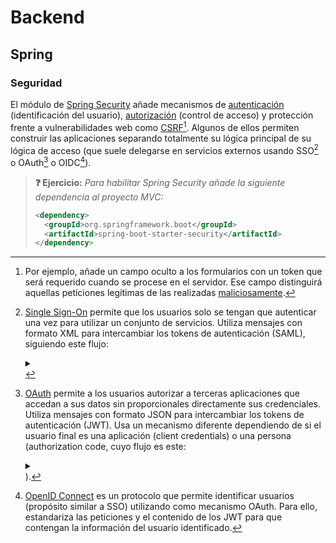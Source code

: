 # Backend

## Spring

### Seguridad

El módulo de [Spring Security](https://docs.spring.io/spring-security/reference/index.html) añade mecanismos de [autenticación](https://docs.spring.io/spring-security/reference/servlet/authentication/index.html) (identificación del usuario), [autorización](https://docs.spring.io/spring-security/reference/servlet/authorization/index.html) (control de acceso) y protección frente a vulnerabilidades web como [CSRF](../../tema5/js/vulnerabilidades-csrf.html)[^1]. Algunos de ellos permiten construir las aplicaciones separando totalmente su lógica principal de su lógica de acceso (que suele delegarse en servicios externos usando SSO[^2] o OAuth[^3] o OIDC[^4]).

> **❓ Ejercicio:** _Para habilitar Spring Security añade la siguiente dependencia al proyecto MVC:_
> ```xml
> <dependency>
>   <groupId>org.springframework.boot</groupId>
>   <artifactId>spring-boot-starter-security</artifactId>
> </dependency>
> ```

[^1]: Por ejemplo, añade un campo oculto a los formularios con un token que será requerido cuando se procese en el servidor. Ese campo distinguirá aquellas peticiones legítimas de las realizadas [maliciosamente](../../tema5/js/vulnerabilidades-csrf.html#token).

[^2]: [Single Sign-On](https://es.wikipedia.org/wiki/Single_Sign-On) permite que los usuarios solo se tengan que autenticar una vez para utilizar un conjunto de servicios. Utiliza mensajes con formato XML para intercambiar los tokens de autenticación (SAML), siguiendo este flujo: <details><summary><i class="fa fa-picture-o" aria-hidden="true"></i></summary><br><object type="image/svg+xml" data="./files/img/sso.excalidraw.svg" width="100%"></object><br></details>

[^3]: [OAuth](https://es.wikipedia.org/wiki/OAuth) permite a los usuarios autorizar a terceras aplicaciones que accedan a sus datos sin proporcionales directamente sus credenciales. Utiliza mensajes con formato JSON para intercambiar los tokens de autenticación (JWT). Usa un mecanismo diferente dependiendo de si el usuario final es una aplicación (client credentials) o una persona (authorization code, cuyo flujo es este: <details><summary><i class="fa fa-picture-o" aria-hidden="true"></i></summary><br><object type="image/svg+xml" data="./files/img/oauth.excalidraw.svg" width="100%"></object><br></details>).

[^4]: [OpenID Connect](https://openid.net/connect/faq/) es un protocolo que permite identificar usuarios (propósito similar a SSO) utilizando como mecanismo OAuth. Para ello, estandariza las peticiones y el contenido de los JWT para que contengan la información del usuario identificado.